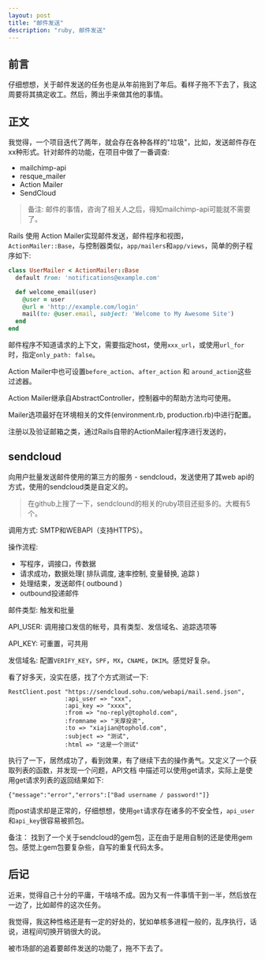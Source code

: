 ```yaml
---
layout: post
title: "邮件发送"
description: "ruby, 邮件发送"
---
```


## 前言

仔细想想，关于邮件发送的任务也是从年前拖到了年后。看样子拖不下去了，我这周要将其搞定收工。然后，腾出手来做其他的事情。

## 正文

我觉得，一个项目迭代了两年，就会存在各种各样的"垃圾"，比如，发送邮件存在xx种形式。针对邮件的功能，在项目中做了一番调查: 

* mailchimp-api
* resque_mailer
* Action Mailer
* SendCloud

> 备注: 邮件的事情，咨询了相关人之后，得知mailchimp-api可能就不需要了。

Rails 使用 Action Mailer实现邮件发送，邮件程序和视图，`ActionMailer::Base`，与控制器类似，`app/mailers`和`app/views`，简单的例子程序如下: 

```ruby
class UserMailer < ActionMailer::Base
  default from: 'notifications@example.com'

  def welcome_email(user)
    @user = user
    @url = 'http://example.com/login'
    mail(to: @user.email, subject: 'Welcome to My Awesome Site')
  end
end
```

邮件程序不知道请求的上下文，需要指定host，使用`xxx_url`，或使用`url_for`时，指定`only_path: false`。

Action Mailer中也可设置`before_action`、`after_action` 和 `around_action`这些过滤器。

Action Mailer继承自AbstractController，控制器中的帮助方法均可使用。

Mailer选项最好在环境相关的文件(environment.rb, production.rb)中进行配置。

注册以及验证邮箱之类，通过Rails自带的ActionMailer程序进行发送的，

## sendcloud

向用户批量发送邮件使用的第三方的服务 - sendcloud，发送使用了其web api的方式，使用的sendcloud类是自定义的。

> 在github上搜了一下，sendclound的相关的ruby项目还挺多的。大概有5个。

调用方式: SMTP和WEBAPI（支持HTTPS）。

操作流程:

* 写程序，调接口，传数据
* 请求成功，数据处理( 排队调度, 速率控制, 变量替换, 追踪 )
* 处理结束，发送邮件( outbound )
* outbound投递邮件

邮件类型: 触发和批量

API_USER: 调用接口发信的帐号，具有类型、发信域名、追踪选项等

API_KEY: 可重置，可共用

发信域名: 配置`VERIFY_KEY`，`SPF`，`MX`，`CNAME`，`DKIM`。感觉好复杂。

看了好多天，没实在感，找了个方式测试一下:

```
RestClient.post "https://sendcloud.sohu.com/webapi/mail.send.json",
                :api_user => "xxx",
                :api_key => "xxxx",
                :from => "no-reply@tophold.com",
                :fromname => "天厚投资",
                :to => "xiajian@tophold.com",
                :subject => "测试",
                :html => "这是一个测试"
```

执行了一下，居然成功了，看到效果，有了继续下去的操作勇气。又定义了一个获取列表的函数，并发现一个问题，API文档
中描述可以使用get请求，实际上是使用get请求列表的返回结果如下:

```
{"message":"error","errors":["Bad username / password!"]}
```

而post请求却是正常的，仔细想想，使用`get`请求存在诸多的不安全性，`api_user`和`api_key`很容易被抓包。

备注： 找到了一个关于sendcloud的gem包，正在由于是用自制的还是使用gem包。感觉上gem包要复杂些，自写的重复代码太多。

## 后记

近来，觉得自己十分的平庸，干啥啥不成。因为又有一件事情干到一半，然后放在一边了，比如邮件的这次任务。

我觉得，我这种性格还是有一定的好处的，犹如单核多进程一般的，乱序执行，话说，进程间切换开销很大的说。

被市场部的追着要邮件发送的功能了，拖不下去了。
